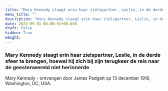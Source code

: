 ```yaml
---
title: "Mary Kennedy slaagt erin haar zielspartner, Leslie, in de derde sfeer te brengen, hoewel hij zich bij zijn terugkeer de reis naar de geestenwereld niet herinnerde"
menu_title: ""
description: "Mary Kennedy slaagt erin haar zielspartner, Leslie, in de derde sfeer te brengen, hoewel hij zich bij zijn terugkeer de reis naar de geestenwereld niet herinnerde"
date: 2023-09-01 06:00:01+00:656
draft: False
hidden: True
weight:
---
```

### Mary Kennedy slaagt erin haar zielspartner, Leslie, in de derde sfeer te brengen, hoewel hij zich bij zijn terugkeer de reis naar de geestenwereld niet herinnerde

Mary Kennedy - ontvangen door James Padgett op 13 december 1916, Washington, DC, USA.
